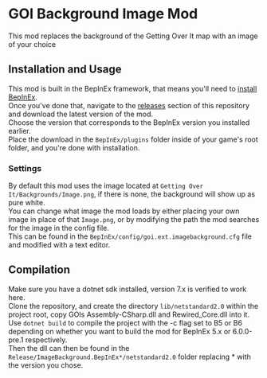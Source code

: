 # GOI Background Image Mod
This mod replaces the background of the Getting Over It map with an image of your choice

## Installation and Usage
This mod is built in the BepInEx framework, that means you'll need to [install BepInEx](https://docs.bepinex.dev/articles/user_guide/installation/index.html).\
Once you've done that, navigate to the [releases](https://github.com/BarackOBusiness/GOIBackgroundImage/releases) section of this repository and download the latest version of the mod.\
Choose the version that corresponds to the BepInEx version you installed earlier.\
Place the download in the `BepInEx/plugins` folder inside of your game's root folder, and you're done with installation.

### Settings
By default this mod uses the image located at `Getting Over It/Backgrounds/Image.png`, if there is none, the background will show up as pure white.\
You can change what image the mod loads by either placing your own image in place of that `Image.png`, or by modifying the path the mod searches for the image in the config file.\
This can be found in the `BepInEx/config/goi.ext.imagebackground.cfg` file and modified with a text editor. 

## Compilation
Make sure you have a dotnet sdk installed, version 7.x is verified to work here.\
Clone the repository, and create the directory `lib/netstandard2.0` within the project root, copy GOIs Assembly-CSharp.dll and Rewired_Core.dll into it.\
Use `dotnet build` to compile the project with the -c flag set to B5 or B6 depending on whether you want to build the mod for BepInEx 5.x or 6.0.0-pre.1 respectively.\
Then the dll can then be found in the `Release/ImageBackground.BepInEx*/netstandard2.0` folder replacing * with the version you chose.


